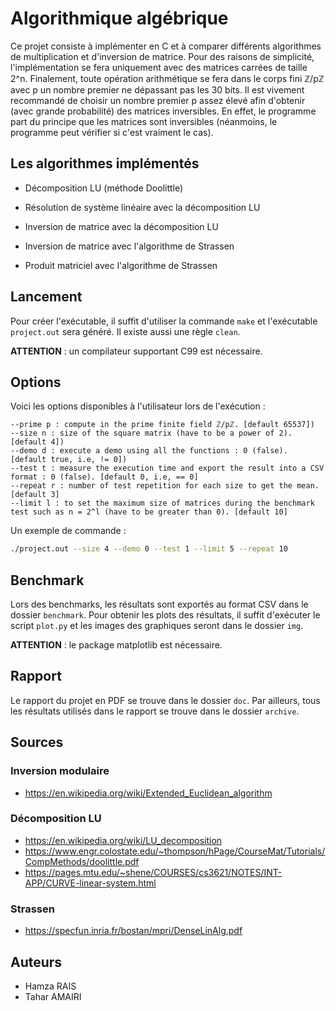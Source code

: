 # Algorithmique algébrique

Ce projet consiste à implémenter en C et à comparer différents algorithmes de multiplication et d'inversion de matrice. Pour des raisons de simplicité, l'implémentation se fera uniquement avec des matrices carrées de taille 2^n. Finalement, toute opération arithmétique se fera dans le corps fini ℤ/pℤ avec p un nombre premier ne dépassant pas les 30 bits. Il est vivement recommandé de choisir un nombre premier p assez élevé afin d'obtenir (avec grande probabilité) des matrices inversibles. En effet, le programme part du principe que les matrices sont inversibles (néanmoins, le programme peut vérifier si c'est vraiment le cas).

## Les algorithmes implémentés

- Décomposition LU (méthode Doolittle)

- Résolution de système linéaire avec la décomposition LU

- Inversion de matrice avec la décomposition LU

- Inversion de matrice avec l'algorithme de Strassen

- Produit matriciel avec l'algorithme de Strassen

## Lancement

Pour créer l'exécutable, il suffit d'utiliser la commande `make` et l'exécutable `project.out` sera
généré. Il existe aussi une règle `clean`.

**ATTENTION** : un compilateur supportant C99 est nécessaire.

## Options

Voici les options disponibles à l'utilisateur lors de l'exécution :

```
--prime p : compute in the prime finite field ℤ/pℤ. [default 65537])
--size n : size of the square matrix (have to be a power of 2). [default 4])
--demo d : execute a demo using all the functions : 0 (false). [default true, i.e, != 0])
--test t : measure the execution time and export the result into a CSV format : 0 (false). [default 0, i.e, == 0]
--repeat r : number of test repetition for each size to get the mean. [default 3]
--limit l : to set the maximum size of matrices during the benchmark test such as n = 2^l (have to be greater than 0). [default 10]
```

Un exemple de commande :

```bash
./project.out --size 4 --demo 0 --test 1 --limit 5 --repeat 10
```

## Benchmark

Lors des benchmarks, les résultats sont exportés au format CSV dans le dossier `benchmark`. Pour obtenir les plots des résultats, il suffit d'exécuter le script `plot.py` et les images des graphiques seront dans le dossier `img`.

**ATTENTION** : le package matplotlib est nécessaire.

## Rapport

Le rapport du projet en PDF se trouve dans le dossier `doc`. Par ailleurs, tous les résultats utilisés dans le rapport se trouve dans le dossier `archive`.

## Sources

### Inversion modulaire

- <https://en.wikipedia.org/wiki/Extended_Euclidean_algorithm>

### Décomposition LU

- <https://en.wikipedia.org/wiki/LU_decomposition>
- <https://www.engr.colostate.edu/~thompson/hPage/CourseMat/Tutorials/CompMethods/doolittle.pdf>
- <https://pages.mtu.edu/~shene/COURSES/cs3621/NOTES/INT-APP/CURVE-linear-system.html>

### Strassen

- <https://specfun.inria.fr/bostan/mpri/DenseLinAlg.pdf>

## Auteurs

- Hamza RAIS
- Tahar AMAIRI
